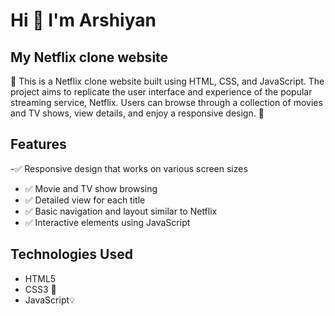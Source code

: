 # Hi 👋 I'm Arshiyan 

## My Netflix clone website 

🚀 This is a Netflix clone website built using HTML, CSS, and JavaScript. The project aims to replicate the user interface and experience of the popular streaming service, Netflix. Users can browse through a collection of movies and TV shows, view details, and enjoy a responsive design. 🚀



## Features

-✅ Responsive design that works on     various screen sizes
- ✅ Movie and TV show browsing
- ✅ Detailed view for each title
- ✅ Basic navigation and layout similar to Netflix
- ✅ Interactive elements using JavaScript

## Technologies Used

- HTML5
- CSS3 🎨
- JavaScript💡

